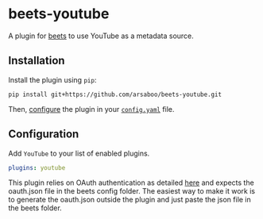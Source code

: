 # beets-youtube
A plugin for [beets](https://github.com/beetbox/beets) to use YouTube as a metadata source.

## Installation

Install the plugin using `pip`:

```shell
pip install git+https://github.com/arsaboo/beets-youtube.git
```

Then, [configure](#configuration) the plugin in your
[`config.yaml`](https://beets.readthedocs.io/en/latest/plugins/index.html) file.

## Configuration

Add `YouTube` to your list of enabled plugins.

```yaml
plugins: youtube
```

This plugin relies on OAuth authentication as detailed [here](https://ytmusicapi.readthedocs.io/en/stable/setup/oauth.html) and expects the oauth.json file in the beets config folder. The easiest way to make it work is to generate the oauth.json outside the plugin and just paste the json file in the beets folder.

